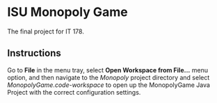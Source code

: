 # ISU Monopoly Game

The final project for IT 178.

## Instructions

Go to **File** in the menu tray, select **Open Workspace from File...** menu option, and then navigate to the *Monopoly* project directory and select *MonopolyGame.code-workspace* to open up the MonopolyGame Java Project with the correct configuration settings.
